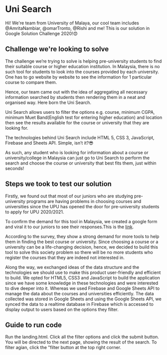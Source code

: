 # Uni Search #
Hi! We're team from University of Malaya, our cool team includes @AmritaNambiar, @omarTronto, @Rishi and me! This is our solution in Google Solution Challenge 2020!:heart_eyes:

## Challenge we're looking to solve ##
The challenge we’re trying to solve is helping pre-university students to find their suitable course or higher education institution. In Malaysia, there is no such tool for students to look into the courses provided by each university. One has to go website by website to see the information for 1 particular course to compare them. 
 
Hence, our team came out with the idea of aggregating all necessary information searched by students then rendering them in a neat and organised way. Here born the Uni Search. 
 
Uni Search allows users to filter the options e.g. course, minimum CGPA, minimum Muet Band(English test for entering higher education) and location then see the results available for the course or university that they are looking for. 
 
The technologies behind Uni Search include HTML 5, CSS 3, JavaScript, Firebase and Sheets API. Simple, isn’t it?:sunglasses: 
 
As such, any student who is looking for information about a course or university/college in Malaysia can just go to Uni Search to perform the search and choose the course or university that best fits them, just within seconds! 
 
## Steps we took to test our solution ##
Firstly, we found out that most of our juniors who are studying pre-university programs are having problems in choosing courses and universities since the UPU has opened the door for pre-university students to apply for UPU 2020/2021. 
 
To confirm the demand for this tool in Malaysia, we created a google form and viral it to our juniors to see their responses.This is the [link](https://docs.google.com/spreadsheets/d/e/2PACX-1vRLnmC_4rTUSQnAs2e5fdJP9_D129BAEtBOA1f3khrGxssK-fwm5bC74Z2nVGTkuY4QZSVMII2-NfNB/pubhtml). 
 
According to the survey, they show a strong demand for more tools to help them in finding the best course or university. Since choosing a course or a university can be a life-changing decision, hence, we decided to build this tool to solve this society problem so there will be no more students who register the courses that they are indeed not interested in. 
 
Along the way, we exchanged ideas of the data structure and the technologies we should use to make this product user-friendly and efficient to build. We opted for HTML5, CSS3 and JavaScript to build the application since we have some knowledge in these technologies and were interested to dive deeper into it. Whereas we used Firebase and Google Sheets API to manage the data about the courses and universities efficiently. The data collected was stored in Google Sheets and using the Google Sheets API, we synced the data to a realtime database in Firebase which is accessed to display output to users based on the options they filter. 
 
 ## Guide to run code ##
 Run the landing.html. Click all the filter options and click the submit button. You will be directed to the next page, showing the result of the search. To filter agian, click the "filter button at the top right corner.
